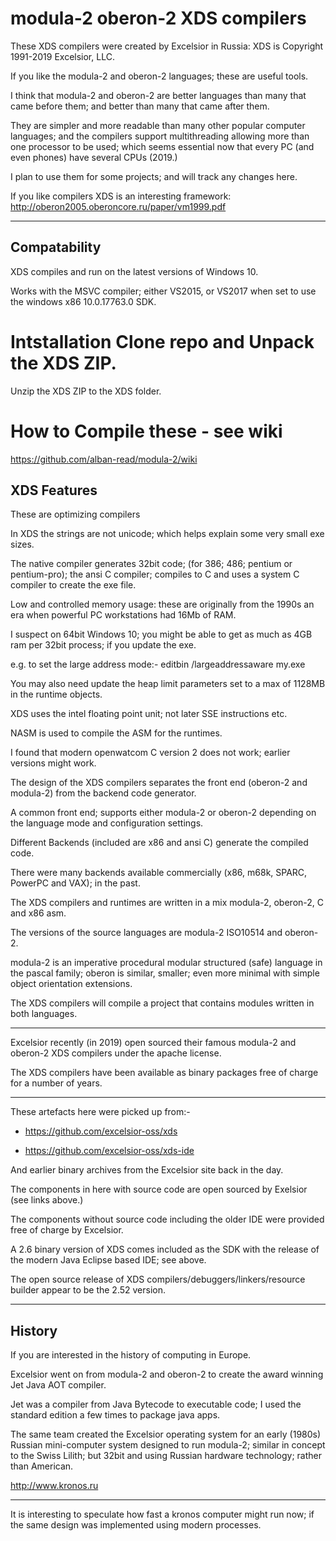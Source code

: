 # modula-2 oberon-2 XDS compilers

These XDS compilers were created by Excelsior in Russia: XDS is Copyright 1991-2019 Excelsior, LLC.

If you like the modula-2 and oberon-2 languages; these are useful tools.

I think that modula-2 and oberon-2 are better languages than many that came before them; and better than many that came after them.

They are simpler and more readable than many other popular computer languages; and the compilers support multithreading allowing more than one processor to be used; which seems essential now that every PC (and even phones) have several CPUs (2019.)

I plan to use them for some projects; and will track any changes here.

If you like compilers XDS is an interesting framework: http://oberon2005.oberoncore.ru/paper/vm1999.pdf


----
## Compatability

XDS compiles and run on the latest versions of Windows 10.

Works with the MSVC compiler; either VS2015, or VS2017 when set to use the windows x86 10.0.17763.0 SDK.

# Intstallation Clone repo and Unpack the XDS ZIP.
Unzip the XDS ZIP to the XDS folder.

# How to Compile these - see wiki 


https://github.com/alban-read/modula-2/wiki

## XDS Features

These are optimizing compilers

In XDS the strings are not unicode; which helps explain some very small exe sizes.

The native compiler generates 32bit code; (for 386; 486; pentium or pentium-pro); the ansi C compiler; compiles to C and uses a system C compiler to create the exe file.

Low and controlled memory usage: these are originally from the 1990s an era when powerful PC workstations had 16Mb of RAM. 

I suspect on 64bit Windows 10; you might be able to get as much as 4GB ram per 32bit process; if you update the exe.

e.g. to set the large address mode:- editbin /largeaddressaware my.exe 

You may also need update the heap limit parameters set to a max of 1128MB in the runtime objects.


XDS uses the intel floating point unit; not later SSE instructions etc.

NASM is used to compile the ASM for the runtimes.

I found that modern openwatcom C version 2 does not work; earlier versions might work.

The design of the XDS compilers separates the front end (oberon-2 and modula-2) from the backend code generator.

A common front end; supports either modula-2 or oberon-2 depending on the language mode and configuration settings.

Different Backends (included are x86 and ansi C) generate the compiled code.

There were many backends available commercially (x86, m68k, SPARC, PowerPC and VAX); in the past.

The XDS compilers and runtimes are written in a mix modula-2, oberon-2, C and x86 asm.

The versions of the source languages are modula-2 ISO10514 and oberon-2.

modula-2 is an imperative procedural modular structured (safe) language in the pascal family; oberon is similar, smaller; even more minimal with simple object orientation extensions.

The XDS compilers will compile a project that contains modules written in both languages.


----

Excelsior recently (in 2019) open sourced their famous modula-2 and oberon-2 XDS compilers under the apache license.

The XDS compilers have been available as binary packages free of charge for a number of years.


----

These artefacts here were picked up from:- 

* https://github.com/excelsior-oss/xds

* https://github.com/excelsior-oss/xds-ide

And earlier binary archives from the Excelsior site back in the day.

The components in here with source code are open sourced by Exelsior (see links above.)

The components without source code including the older IDE were provided free of charge by Excelsior.
 
A 2.6 binary version of XDS comes included as the SDK with the release of the modern Java Eclipse based IDE; see above.

The open source release of XDS compilers/debuggers/linkers/resource builder appear to be the 2.52 version.



-------

## History

If you are interested in the history of computing in Europe.

Excelsior went on from modula-2 and oberon-2 to create the award winning Jet Java AOT compiler.

Jet was a compiler from Java Bytecode to executable code; I used the standard edition a few times to package java apps.

The same team created the Excelsior operating system for an early (1980s) Russian mini-computer system designed to run modula-2; similar in concept to the Swiss Lilith; but 32bit and using Russian hardware technology; rather than American.

http://www.kronos.ru


---

It is interesting to speculate how fast a kronos computer might run now; if the same design was implemented using modern processes.


